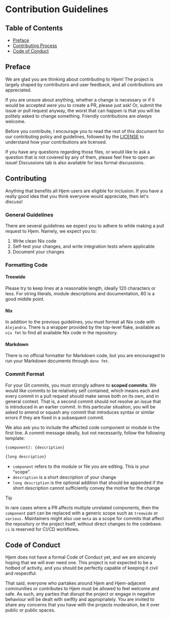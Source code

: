 # Contribution Guidelines

## Table of Contents

- [Preface](#preface)
- [Contributing Process](#contributing)
- [Code of Conduct](#code-of-conduct)

## Preface

[LICENSE]: ../LICENSE

We are glad you are thinking about contributing to Hjem! The project is largely
shaped by contributors and user feedback, and all contributions are appreciated.

If you are unsure about anything, whether a change is necessary or if it would
be accepted _were_ you to create a PR, please just ask! Or, submit the issue or
pull request anyway, the worst that can happen is that you will be politely
asked to change something. Friendly contributions are _always_ welcome.

Before you contribute, I encourage you to read the rest of this document for our
contributing policy and guidelines, followed by the [LICENSE] to understand how
your contributions are licensed.

If you have any questions regarding those files, or would like to ask a question
that is not covered by any of them, please feel free to open an issue!
Discussions tab is also available for less formal discussions.

## Contributing

Anything that benefits all Hjem users are eligible for inclusion. If you have a
really good idea that you think everyone would appreciate, then let's discuss!

### General Guidelines

There are several guidelines we expect you to adhere to while making a pull
request to Hjem. Namely, we expect you to:

1. Write clean Nix code
2. Self-test your changes, and write integration tests where applicable
3. Document your changes

### Formatting Code

#### Treewide

Please try to keep lines at a reasonable length, ideally 120 characters or less.
For string literals, module descriptions and documentation, 80 is a good middle
point.

#### Nix

In addition to the previous guidelines, you must format all Nix code with
`Alejandra`. There is a wrapper provided by the top-level flake, available as
`nix fmt` to find all available Nix code in the repository.

#### Markdown

There is no official formatter for Markdown code, but you are encouraged to run
your Markdown documents through `deno fmt`.

### Commit Format

For your Git commits, you must strongly adhere to **scoped commits**. We would
like commits to be relatively self contained, which means each and every commit
in a pull request should make sense both on its own, and in general context.
That is, a second commit should not resolve an issue that is introduced in an
earlier commit. In this particular situation, you will be asked to amend or
squash any commit that introduces syntax or similar errors if they are fixed in
a subsequent commit.

We also ask you to include the affected code component or module in the first
line. A commit message ideally, but not necessarily, follow the following
template:

```txt
{component}: {description}

{long description}
```

- `component` refers to the module or file you are editing. This is your
  "scope".
- `description` is a short description of your change
- `long description` is the optional addition that should be appended if the
  short description cannot sufficiently convey the motive for the change

> [!TIP]
> In rare cases where a PR affects multiple unrelated components, then the
> `component` part can be replaced with a generic scope such as `treewide` or
> `various.` Maintainers might also use `meta` as a scope for commits that
> affect the repository or the project itself, without direct changes to the
> codebase. `ci` is reserved for CI/CD workflows.

## Code of Conduct

Hjem does not have a formal Code of Conduct yet, and we are sincerely hoping
that we will ever need one. This project is not expected to be a hotbed of
activity, and you should be perfectly capable of keeping it civil and
respectful.

That said, everyone who partakes around Hjem and Hjem-adjacent communities or
contributes to Hjem must be allowed to feel welcome and safe. As such, any
parties that disrupt the project or engage in negative behaviour will be dealt
with swiftly and appropriately. You are invited to share any concerns that you
have with the projects moderation, be it over public or public spaces.
